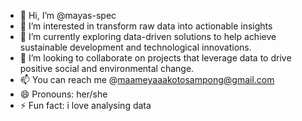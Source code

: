 - 👋 Hi, I’m @mayas-spec
- 👀 I’m interested in transform raw data into actionable insights
- 🌱 I’m currently exploring data-driven solutions to help achieve sustainable development and technological innovations.
- 💞️ I’m looking to collaborate on projects that leverage data to drive positive social and environmental change.
- 📫 You can reach me @maameyaaakotosampong@gmail.com
- 😄 Pronouns: her/she
- ⚡ Fun fact: i love analysing data

<!---
mayas-spec/mayas-spec is a ✨ special ✨ repository because its `README.md` (this file) appears on your GitHub profile.
You can click the Preview link to take a look at your changes.
--->
